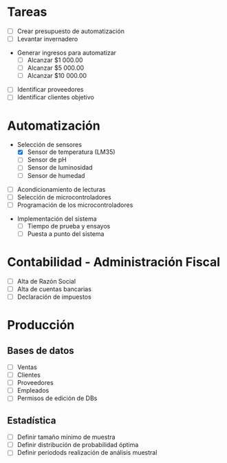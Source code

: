 # Tareas
- [ ] Crear presupuesto de automatización
- [ ] Levantar invernadero
- Generar ingresos para automatizar
  - [ ] Alcanzar $1 000.00
  - [ ] Alcanzar $5 000.00
  - [ ] Alcanzar $10 000.00
- [ ] Identificar proveedores
- [ ] Identificar clientes objetivo

# Automatización
- Selección de sensores
  - [x] Sensor de temperatura (LM35)
  - [ ] Sensor de pH
  - [ ] Sensor de luminosidad
  - [ ] Sensor de humedad
- [ ] Acondicionamiento de lecturas
- [ ] Selección de microcontroladores
- [ ] Programación de los microcontroladores
- Implementación del sistema
  - [ ] Tiempo de prueba y ensayos
  - [ ] Puesta a punto del sistema

# Contabilidad - Administración Fiscal
- [ ] Alta de Razón Social
- [ ] Alta de cuentas bancarias
- [ ] Declaración de impuestos

# Producción
## Bases de datos
  - [ ] Ventas
  - [ ] Clientes
  - [ ] Proveedores
  - [ ] Empleados
  - [ ] Permisos de edición de DBs

## Estadística
  - [ ] Definir tamaño mínimo de muestra
  - [ ] Definir distribución de probabilidad óptima
  - [ ] Definir periodods realización de análisis muestral
